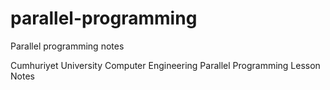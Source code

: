# parallel-programming
Parallel programming notes

Cumhuriyet University Computer Engineering Parallel Programming Lesson Notes
